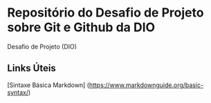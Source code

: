 # Repositório do Desafio de Projeto sobre Git e Github da DIO
Desafio de Projeto (DIO)

## Links Úteis
[Sintaxe Básica Markdown] (https://www.markdownguide.org/basic-syntax/) 